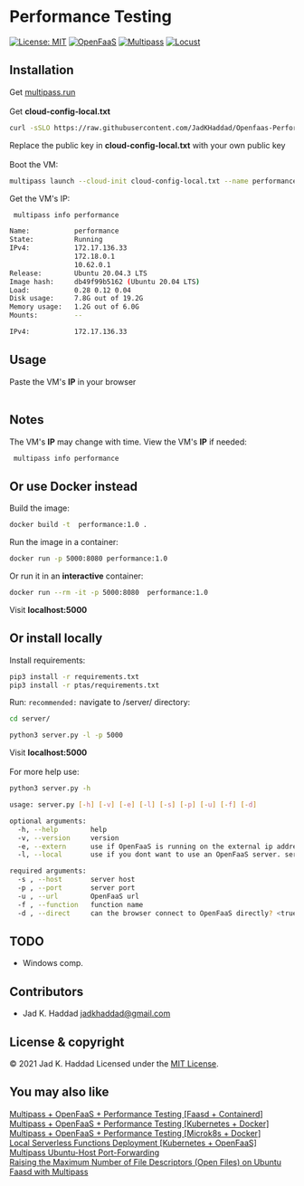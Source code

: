 # Performance Testing
[![License: MIT](https://img.shields.io/badge/License-MIT-yellow.svg)](https://opensource.org/licenses/MIT)
[![OpenFaaS](https://img.shields.io/static/v1?label=OpenFaaS&message=Serverless&color=blue)](https://www.openfaas.com/)
[![Multipass](https://img.shields.io/static/v1?label=Multipass&message=VM&color=orange)](https://multipass.run/)
[![Locust](https://img.shields.io/static/v1?label=Locust&message=Load-Testing&color=green)](https://locust.io/)

## Installation

Get [multipass.run](https://multipass.run)<br /><br />
Get **cloud-config-local.txt**<br />

```sh
curl -sSLO https://raw.githubusercontent.com/JadKHaddad/Openfaas-Performance-Testing-as-a-Service/main/cloud-config-local.txt
```
Replace the public key in **cloud-config-local.txt** with your own public key<br /><br />
Boot the VM:
```sh
multipass launch --cloud-init cloud-config-local.txt --name performance --cpus 2 --mem 2G --disk 10G
```
Get the VM's IP:
```sh
 multipass info performance
```
```sh
Name:           performance
State:          Running
IPv4:           172.17.136.33
                172.18.0.1
                10.62.0.1
Release:        Ubuntu 20.04.3 LTS
Image hash:     db49f99b5162 (Ubuntu 20.04 LTS)
Load:           0.28 0.12 0.04
Disk usage:     7.8G out of 19.2G
Memory usage:   1.2G out of 6.0G
Mounts:         --
```
```sh
IPv4:           172.17.136.33
```

## Usage
Paste the VM's **IP** in your browser<br /><br />

## Notes
The VM's **IP** may change with time. View the VM's **IP** if needed:
```sh
 multipass info performance
```

## Or use Docker instead
Build the image:
```sh
docker build -t  performance:1.0 .
```

Run the image in a container:
```sh
docker run -p 5000:8080 performance:1.0
```
Or run it in an **interactive** container:
```sh
docker run --rm -it -p 5000:8080  performance:1.0
```
Visit **localhost:5000**

## Or install locally
Install requirements:
```sh
pip3 install -r requirements.txt
pip3 install -r ptas/requirements.txt
```
Run: ```recommended:``` navigate to /server/ directory:
```sh
cd server/
```

```sh
python3 server.py -l -p 5000
```
Visit **localhost:5000** <br /> <br />
For more help use:
```sh
python3 server.py -h
```
```sh
usage: server.py [-h] [-v] [-e] [-l] [-s] [-p] [-u] [-f] [-d]

optional arguments:
  -h, --help        help
  -v, --version     version
  -e, --extern      use if OpenFaaS is running on the external ip address of your machine
  -l, --local       use if you dont want to use an OpenFaaS server. server will run on 0.0.0.0:80 with no OpenFaaS server

required arguments:
  -s , --host       server host
  -p , --port       server port
  -u , --url        OpenFaaS url
  -f , --function   function name
  -d , --direct     can the browser connect to OpenFaaS directly? <true || false>
```

## TODO
* Windows comp.

## Contributors
* Jad K. Haddad <jadkhaddad@gmail.com>

## License & copyright
© 2021 Jad K. Haddad
Licensed under the [MIT License](LICENSE).

## You may also like
[Multipass + OpenFaaS + Performance Testing [Faasd + Containerd]](Multipass-OpenFaaS-Performance-Testing-Service.md)<br />
[Multipass + OpenFaaS + Performance Testing [Kubernetes + Docker]](Multipass-OpenFaaS-Performance-Testing-Service-kube.md)<br />
[Multipass + OpenFaaS + Performance Testing [Microk8s + Docker]](Multipass-OpenFaaS-Performance-Testing-Service-k8s.md)<br />
[Local Serverless Functions Deployment [Kubernetes + OpenFaaS]](Local-Serverless-Functions-Deployment-Kubernetes-and-OpenFaas.md)<br />
[Multipass Ubuntu-Host Port-Forwarding](Multipass-Ubuntu-Host-Port-Forwarding.md)<br />
[Raising the Maximum Number of File Descriptors (Open Files) on Ubuntu](Raising-the-Maximum-Number-of-File-Descriptors-(Open-Files)-on-Ubuntu.md)<br />
[Faasd with Multipass](https://github.com/openfaas/faasd/blob/master/docs/MULTIPASS.md)


